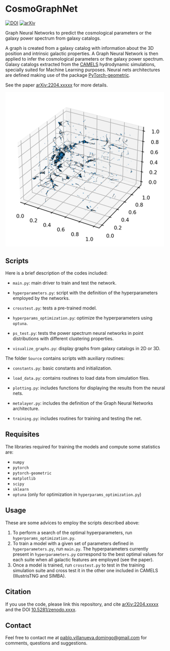 # CosmoGraphNet

[![DOI](https://zenodo.org/badge/DOI/10.5281/zenodo.xxxx.svg)](https://doi.org/10.5281/zenodo.xxxx) [![arXiv](https://img.shields.io/badge/arXiv-2204.xxxxx-B31B1B.svg)](http://arxiv.org/abs/2204.xxxxx)

Graph Neural Networks to predict the cosmological parameters or the galaxy power spectrum from galaxy catalogs.

A graph is created from a galaxy catalog with information about the 3D position and intrinsic galactic properties. A Graph Neural Network is then applied to infer the cosmological parameters or the galaxy power spectrum. Galaxy catalogs extracted from the [CAMELS](https://camels.readthedocs.io/en/latest/index.html) hydrodynamic simulations, specially suited for Machine Learning purposes. Neural nets architectures are defined making use of the package [PyTorch-geometric](https://pytorch-geometric.readthedocs.io/en/latest/).

See the paper [arXiv:2204.xxxxx](https://arxiv.org/abs/2204.xxxxx) for more details.

<img src="visualize_graph_10.png" width="500">


## Scripts

Here is a brief description of the codes included:

- `main.py`: main driver to train and test the network.

- `hyperparameters.py`: script with the definition of the hyperparameters employed by the networks.

- `crosstest.py`: tests a pre-trained model.

- `hyperparams_optimization.py`: optimize the hyperparameters using `optuna`.

- `ps_test.py`: tests the power spectrum neural networks in point distributions with different clustering properties.

- `visualize_graphs.py`: display graphs from galaxy catalogs in 2D or 3D.


The folder `Source` contains scripts with auxiliary routines:

* `constants.py`: basic constants and initialization.

* `load_data.py`: contains routines to load data from simulation files.

* `plotting.py`: includes functions for displaying the results from the neural nets.

* `metalayer.py`: includes the definition of the Graph Neural Networks architecture.

* `training.py`: includes routines for training and testing the net.


## Requisites

The libraries required for training the models and compute some statistics are:
* `numpy`
* `pytorch`
* `pytorch-geometric`
* `matplotlib`
* `scipy`
* `sklearn`
* `optuna` (only for optimization in `hyperparams_optimization.py`)


## Usage

These are some advices to employ the scripts described above:
1. To perform a search of the optimal hyperparameters, run `hyperparams_optimization.py`.
2. To train a model with a given set of parameters defined in `hyperparameters.py`, run `main.py`. The hyperparameters currently present in `hyperparameters.py` correspond to the best optimal values for each suite when all galactic features are employed (see the paper).
3. Once a model is trained, run `crosstest.py` to test in the training simulation suite and cross test it in the other one included in CAMELS (IllustrisTNG and SIMBA).


## Citation

If you use the code, please link this repository, and cite [arXiv:2204.xxxxx](https://arxiv.org/abs/2204.xxxxx) and the DOI [10.5281/zenodo.xxxx](https://doi.org/10.5281/zenodo.xxxx).


## Contact

Feel free to contact me at <pablo.villanueva.domingo@gmail.com> for comments, questions and suggestions.
